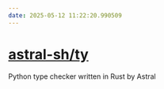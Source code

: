 ```yaml
---
date: 2025-05-12 11:22:20.990509
---
```


# [astral-sh/ty](https://github.com/astral-sh/ty)

Python type checker written in Rust by Astral